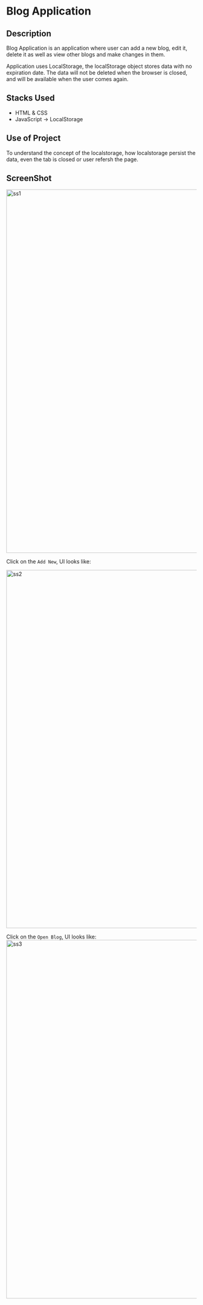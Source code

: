 # Blog Application

## Description
Blog Application is an application where user can add a new blog, edit it, delete it as well as view other blogs and make changes in them. 

Application uses LocalStorage, the localStorage object stores data with no expiration date. The data will not be deleted when the browser is closed, and will be available when the user comes again.

## Stacks Used
* HTML & CSS
* JavaScript -> LocalStorage

## Use of Project

To understand the concept of the localstorage, how localstorage persist the data, even the tab is closed or user refersh the page.

## ScreenShot

<img width="960" alt="ss1" src="https://user-images.githubusercontent.com/83687589/177203308-7e6a0ca5-4fc6-4f38-b5a6-628e3416ee2b.png">


Click on the `Add New`, UI looks like:

<img width="946" alt="ss2" src="https://user-images.githubusercontent.com/83687589/177203324-f31f5e1a-a14b-4ce0-9f2c-26a8ce194faf.png">


Click on the `Open Blog`, UI looks like:
<img width="947" alt="ss3" src="https://user-images.githubusercontent.com/83687589/177203338-1c3a9500-221f-4aa8-a59c-785f1b479f4e.png">
